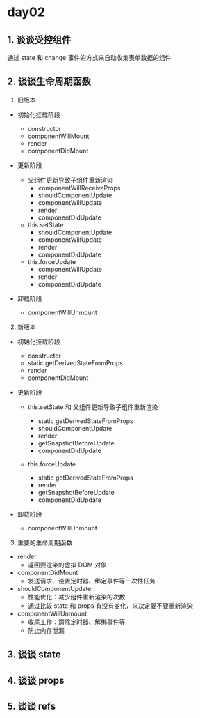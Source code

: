 # day02

## 1. 谈谈受控组件

通过 state 和 change 事件的方式来自动收集表单数据的组件

## 2. 谈谈生命周期函数

1. 旧版本

- 初始化挂载阶段

  - constructor
  - componentWillMount
  - render
  - componentDidMount

- 更新阶段

  - 父组件更新导致子组件重新渲染
    - componentWillReceiveProps
    - shouldComponentUpdate
    - componentWillUpdate
    - render
    - componentDidUpdate
  - this.setState
    - shouldComponentUpdate
    - componentWillUpdate
    - render
    - componentDidUpdate
  - this.forceUpdate
    - componentWillUpdate
    - render
    - componentDidUpdate

- 卸载阶段
  - componentWillUnmount

2. 新版本

- 初始化挂载阶段

  - constructor
  - static getDerivedStateFromProps
  - render
  - componentDidMount

- 更新阶段

  - this.setState 和 父组件更新导致子组件重新渲染

    - static getDerivedStateFromProps
    - shouldComponentUpdate
    - render
    - getSnapshotBeforeUpdate
    - componentDidUpdate

  - this.forceUpdate
    - static getDerivedStateFromProps
    - render
    - getSnapshotBeforeUpdate
    - componentDidUpdate

- 卸载阶段
  - componentWillUnmount

3. 重要的生命周期函数

- render
  - 返回要渲染的虚拟 DOM 对象
- componentDidMount
  - 发送请求、设置定时器、绑定事件等一次性任务
- shouldComponentUpdate
  - 性能优化：减少组件重新渲染的次数
  - 通过比较 state 和 props 有没有变化，来决定要不要重新渲染
- componentWillUnmount
  - 收尾工作：清除定时器、解绑事件等
  - 防止内存泄漏

## 3. 谈谈 state

## 4. 谈谈 props

## 5. 谈谈 refs
